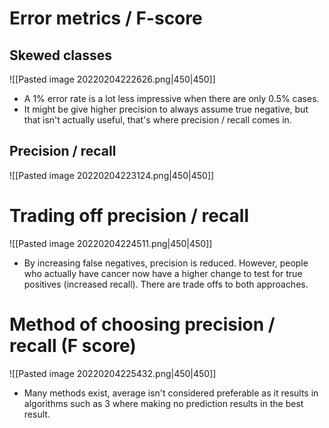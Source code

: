 # Error metrics / F-score
## Skewed classes
![[Pasted image 20220204222626.png|450|450]]
- A 1% error rate is a lot less impressive when there are only 0.5% cases.
- It might be give higher precision to always assume true negative, but that isn't actually useful, that's where precision / recall comes in.
## Precision / recall
![[Pasted image 20220204223124.png|450|450]]

# Trading off precision / recall
![[Pasted image 20220204224511.png|450|450]]
- By increasing false negatives, precision is reduced. However, people who actually have cancer now have a higher change to test for true positives (increased recall). There are trade offs to both approaches.

# Method of choosing precision / recall (F score)
![[Pasted image 20220204225432.png|450|450]]
- Many methods exist, average isn't considered preferable as it results in algorithms such as 3 where making no prediction results in the best result. 